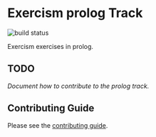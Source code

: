 # Exercism prolog Track
![build status](https://travis-ci.org/exercism/xprolog.svg?branch=master)

Exercism exercises in prolog.

## TODO

_Document how to contribute to the prolog track._

## Contributing Guide

Please see the [contributing guide](https://github.com/exercism/x-common/blob/master/CONTRIBUTING.md).
